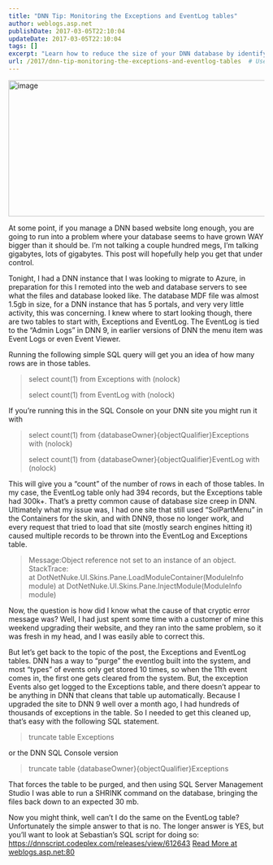 ```yaml
---
title: "DNN Tip: Monitoring the Exceptions and EventLog tables"
author: weblogs.asp.net
publishDate: 2017-03-05T22:10:04
updateDate: 2017-03-05T22:10:04
tags: []
excerpt: "Learn how to reduce the size of your DNN database by identifying and cleaning up oversized tables like Exceptions and EventLog. Click to read more!"
url: /2017/dnn-tip-monitoring-the-exceptions-and-eventlog-tables  # Use the generated URL with year
---
```

<p><a href="https://aspblogs.blob.core.windows.net/media/christoc/media/image_7F1B46DD.png"><img width="1022" height="268" title="image" style="display: inline; background-image: none;" alt="image" src="https://aspblogs.blob.core.windows.net/media/christoc/media/image_thumb_553AD2A8.png" border="0"></a></p><p>At some point, if you manage a DNN based website long enough, you are going to run into a problem where your database seems to have grown WAY bigger than it should be. I’m not talking a couple hundred megs, I’m talking gigabytes, lots of gigabytes. This post will hopefully help you get that under control.</p><p>Tonight, I had a DNN instance that I was looking to migrate to Azure, in preparation for this I remoted into the web and database servers to see what the files and database looked like. The database MDF file was almost 1.5gb in size, for a DNN instance that has 5 portals, and very very little activity, this was concerning. I knew where to start looking though, there are two tables to start with, Exceptions and EventLog. The EventLog is tied to the “Admin Logs” in DNN 9, in earlier versions of DNN the menu item was Event Logs or even Event Viewer. </p><p>Running the following simple SQL query will get you an idea of how many rows are in those tables.</p><blockquote><p>select count(1) from Exceptions with (nolock)</p> <p>select count(1) from EventLog with (nolock)</p></blockquote><p>If you’re running this in the SQL Console on your DNN site you might run it with</p><blockquote><p>select count(1) from {databaseOwner}{objectQualifier}Exceptions with (nolock)</p> <p>select count(1) from {databaseOwner}{objectQualifier}EventLog with (nolock)</p></blockquote><p>This will give you a “count” of the number of rows in each of those tables. In my case, the EventLog table only had 394 records, but the Exceptions table had 300k+. That’s a pretty common cause of database size creep in DNN. Ultimately what my issue was, I had one site that still used “SolPartMenu” in the Containers for the skin, and with DNN9, those no longer work, and every request that tried to load that site (mostly search engines hitting it) caused multiple records to be thrown into the EventLog and Exceptions table. </p><blockquote><p>Message:Object reference not set to an instance of an object.<br /> StackTrace:<br /> at DotNetNuke.UI.Skins.Pane.LoadModuleContainer(ModuleInfo module) at DotNetNuke.UI.Skins.Pane.InjectModule(ModuleInfo module)</p></blockquote><p>Now, the question is how did I know what the cause of that cryptic error message was? Well, I had just spent some time with a customer of mine this weekend upgrading their website, and they ran into the same problem, so it was fresh in my head, and I was easily able to correct this.</p><p>But let’s get back to the topic of the post, the Exceptions and EventLog tables. DNN has a way to “purge” the eventlog built into the system, and most “types” of events only get stored 10 times, so when the 11th event comes in, the first one gets cleared from the system. But, the exception Events also get logged to the Exceptions table, and there doesn’t appear to be anything in DNN that cleans that table up automatically. Because I upgraded the site to DNN 9 well over a month ago, I had hundreds of thousands of exceptions in the table. So I needed to get this cleaned up, that’s easy with the following SQL statement.</p><blockquote><p>truncate table Exceptions</p></blockquote><p>or the DNN SQL Console version</p><blockquote><p>truncate table {databaseOwner}{objectQualifier}Exceptions</p></blockquote><p>That forces the table to be purged, and then using SQL Server Management Studio I was able to run a SHRINK command on the database, bringing the files back down to an expected 30 mb.<p>Now you might think, well can’t I do the same on the EventLog table? Unfortunately the simple answer to that is no. The longer answer is YES, but you’ll want to look at Sebastian’s SQL script for doing so: <a title="https://dnnscript.codeplex.com/releases/view/612643" href="https://dnnscript.codeplex.com/releases/view/612643">https://dnnscript.codeplex.com/releases/view/612643</a> <a href="https://weblogs.asp.net:80/christoc/dnn-tip-monitoring-the-exceptions-and-eventlog-tables">Read More at weblogs.asp.net:80</a>


